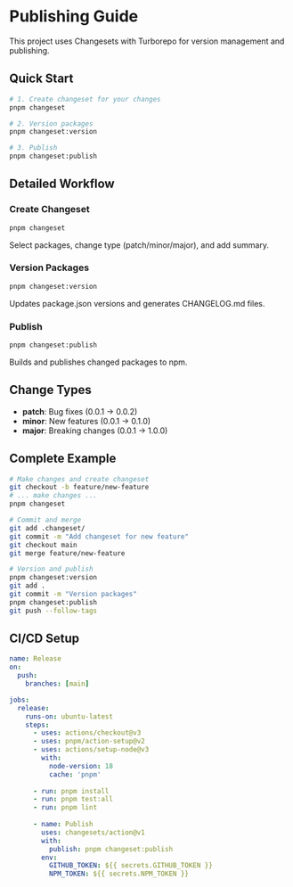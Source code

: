 # Publishing Guide

This project uses Changesets with Turborepo for version management and publishing.

## Quick Start

```bash
# 1. Create changeset for your changes
pnpm changeset

# 2. Version packages
pnpm changeset:version

# 3. Publish
pnpm changeset:publish
```

## Detailed Workflow

### Create Changeset

```bash
pnpm changeset
```

Select packages, change type (patch/minor/major), and add summary.

### Version Packages

```bash
pnpm changeset:version
```

Updates package.json versions and generates CHANGELOG.md files.

### Publish

```bash
pnpm changeset:publish
```

Builds and publishes changed packages to npm.

## Change Types

- **patch**: Bug fixes (0.0.1 → 0.0.2)
- **minor**: New features (0.0.1 → 0.1.0)
- **major**: Breaking changes (0.0.1 → 1.0.0)

## Complete Example

```bash
# Make changes and create changeset
git checkout -b feature/new-feature
# ... make changes ...
pnpm changeset

# Commit and merge
git add .changeset/
git commit -m "Add changeset for new feature"
git checkout main
git merge feature/new-feature

# Version and publish
pnpm changeset:version
git add .
git commit -m "Version packages"
pnpm changeset:publish
git push --follow-tags
```

## CI/CD Setup

```yaml
name: Release
on:
  push:
    branches: [main]

jobs:
  release:
    runs-on: ubuntu-latest
    steps:
      - uses: actions/checkout@v3
      - uses: pnpm/action-setup@v2
      - uses: actions/setup-node@v3
        with:
          node-version: 18
          cache: 'pnpm'
      
      - run: pnpm install
      - run: pnpm test:all
      - run: pnpm lint
      
      - name: Publish
        uses: changesets/action@v1
        with:
          publish: pnpm changeset:publish
        env:
          GITHUB_TOKEN: ${{ secrets.GITHUB_TOKEN }}
          NPM_TOKEN: ${{ secrets.NPM_TOKEN }}
``` 
